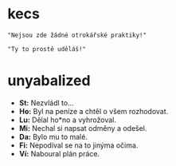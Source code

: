 kecs
====

    "Nejsou zde žádné otrokářské praktiky!"

    "Ty to prostě uděláš!"

unyabalized
===========

 + **St:** Nezvládl to...
 + **Ho:** Byl na peníze a chtěl o všem rozhodovat.
 + **Lu:** Dělal ho*no a vyhrožoval.
 + **Mi:** Nechal si napsat odměny a odešel.
 + **Da:** Bylo mu to malé.
 + **Fi:** Nepodíval se na to jinýma očima.
 + **Ví:** Naboural plán práce.
